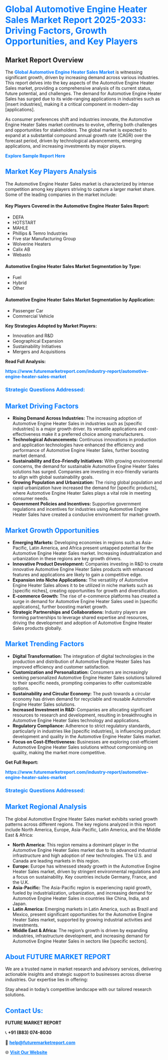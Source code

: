 <h1 style="color: #007BFF;">Global Automotive Engine Heater Sales Market Report 2025-2033: Driving Factors, Growth Opportunities, and Key Players</h1>

<section id="overview">
<h2>Market Report Overview</h2>
<p>The <a href="https://www.futuremarketreport.com/industry-report/automotive-engine-heater-sales-market" style="color: #007BFF; text-decoration: none;"><strong>Global Automotive Engine Heater Sales Market</strong></a> is witnessing significant growth, driven by increasing demand across various industries. This report delves into the key aspects of the Automotive Engine Heater Sales market, providing a comprehensive analysis of its current status, future potential, and challenges. The demand for Automotive Engine Heater Sales has surged due to its wide-ranging applications in industries such as [insert industries], making it a critical component in modern-day [applications].</p>
<p>As consumer preferences shift and industries innovate, the Automotive Engine Heater Sales market continues to evolve, offering both challenges and opportunities for stakeholders. The global market is expected to expand at a substantial compound annual growth rate (CAGR) over the forecast period, driven by technological advancements, emerging applications, and increasing investments by major players.</p>
</section>

<section id="overview">
<p><a href="https://www.futuremarketreport.com/request-sample/reportId=108742" style="color: #007BFF; text-decoration: none;"><strong>Explore Sample Report Here</strong></a></p>
</section>

<section id="key-players">
<h2 style="color: #007BFF;">Market Key Players Analysis</h2>
<p>The Automotive Engine Heater Sales market is characterized by intense competition among key players striving to capture a larger market share. Some of the leading companies in the market include:</p>
<h4>Key Players Covered in the Automotive Engine Heater Sales Report:</h4>
<ul><li>DEFA</li><li>HOTSTART</li><li>MAHLE</li><li>Phillips &amp; Temro Industries</li><li>Five star Manufacturing Group</li><li>Wolverine Heaters</li><li>Calix AB</li><li>Webasto</li></ul>
<h4>Automotive Engine Heater Sales Market Segmentation by Type:</h4>
<ul><li>Fuel</li><li>Hybrid</li><li>Other</li></ul>

<h4>Automotive Engine Heater Sales Market Segmentation by Application:</h4>
<ul><li>Passenger Car</li><li>Commercial Vehicle</li></ul>
<p><strong>Key Strategies Adopted by Market Players:</strong></p>
<ul>
<li>Innovation and R&D</li>
<li>Geographical Expansion</li>
<li>Sustainability Initiatives</li>
<li>Mergers and Acquisitions</li>
</ul>
</section>

<section>
<p><strong>Read Full Analysis: </strong></p><a href="https://www.futuremarketreport.com/industry-report/automotive-engine-heater-sales-market" style="color: #007BFF; text-decoration: none;"><strong>https://www.futuremarketreport.com/industry-report/automotive-engine-heater-sales-market</strong></a>
<h3 style="color: #007BFF;">Strategic Questions Addressed:</h3>
</section>

<section id="driving-factors">
<h2 style="color: #007BFF;">Market Driving Factors</h2>
<ul>
<li><strong>Rising Demand Across Industries:</strong> The increasing adoption of Automotive Engine Heater Sales in industries such as [specific industries] is a major growth driver. Its versatile applications and cost-effectiveness make it a preferred choice among manufacturers.</li>
<li><strong>Technological Advancements:</strong> Continuous innovations in production and application technologies have enhanced the efficiency and performance of Automotive Engine Heater Sales, further boosting market demand.</li>
<li><strong>Sustainability and Eco-Friendly Initiatives:</strong> With growing environmental concerns, the demand for sustainable Automotive Engine Heater Sales solutions has surged. Companies are investing in eco-friendly variants to align with global sustainability goals.</li>
<li><strong>Growing Population and Urbanization:</strong> The rising global population and rapid urbanization have increased the demand for [specific products], where Automotive Engine Heater Sales plays a vital role in meeting consumer needs.</li>
<li><strong>Government Policies and Incentives:</strong> Supportive government regulations and incentives for industries using Automotive Engine Heater Sales have created a conducive environment for market growth.</li>
</ul>
</section>

<section id="growth-opportunities">
<h2 style="color: #007BFF;">Market Growth Opportunities</h2>
<ul>
<li><strong>Emerging Markets:</strong> Developing economies in regions such as Asia-Pacific, Latin America, and Africa present untapped potential for the Automotive Engine Heater Sales market. Increasing industrialization and urbanization in these regions are key growth drivers.</li>
<li><strong>Innovative Product Development:</strong> Companies investing in R&D to create innovative Automotive Engine Heater Sales products with enhanced features and applications are likely to gain a competitive edge.</li>
<li><strong>Expansion into Niche Applications:</strong> The versatility of Automotive Engine Heater Sales allows it to be utilized in niche markets such as [specific niches], creating opportunities for growth and diversification.</li>
<li><strong>E-commerce Growth:</strong> The rise of e-commerce platforms has created a surge in demand for Automotive Engine Heater Sales used in [specific applications], further boosting market growth.</li>
<li><strong>Strategic Partnerships and Collaborations:</strong> Industry players are forming partnerships to leverage shared expertise and resources, driving the development and adoption of Automotive Engine Heater Sales products globally.</li>
</ul>
</section>

<section id="trending-factors">
<h2 style="color: #007BFF;">Market Trending Factors</h2>
<ul>
<li><strong>Digital Transformation:</strong> The integration of digital technologies in the production and distribution of Automotive Engine Heater Sales has improved efficiency and customer satisfaction.</li>
<li><strong>Customization and Personalization:</strong> Consumers are increasingly seeking personalized Automotive Engine Heater Sales solutions tailored to their specific needs, prompting companies to offer customizable options.</li>
<li><strong>Sustainability and Circular Economy:</strong> The push towards a circular economy has driven demand for recyclable and reusable Automotive Engine Heater Sales solutions.</li>
<li><strong>Increased Investment in R&D:</strong> Companies are allocating significant resources to research and development, resulting in breakthroughs in Automotive Engine Heater Sales technology and applications.</li>
<li><strong>Regulatory Compliance:</strong> Adherence to strict regulatory standards, particularly in industries like [specific industries], is influencing product development and quality in the Automotive Engine Heater Sales market.</li>
<li><strong>Focus on Cost-Effectiveness:</strong> Businesses are exploring cost-efficient Automotive Engine Heater Sales solutions without compromising on quality, making the market more competitive.</li>
</ul>
</section>

<section>
<p><strong>Get Full Report: </strong></p><a href="https://www.futuremarketreport.com/industry-report/automotive-engine-heater-sales-market" style="color: #007BFF; text-decoration: none;"><strong>https://www.futuremarketreport.com/industry-report/automotive-engine-heater-sales-market</strong></a>
<h3 style="color: #007BFF;">Strategic Questions Addressed:</h3>
</section>


<section id="regional-analysis">
<h2 style="color: #007BFF;">Market Regional Analysis</h2>
<p>The global Automotive Engine Heater Sales market exhibits varied growth patterns across different regions. The key regions analyzed in this report include North America, Europe, Asia-Pacific, Latin America, and the Middle East & Africa:</p>
<ul>
<li><strong>North America:</strong> This region remains a dominant player in the Automotive Engine Heater Sales market due to its advanced industrial infrastructure and high adoption of new technologies. The U.S. and Canada are leading markets in this region.</li>
<li><strong>Europe:</strong> Europe has witnessed steady growth in the Automotive Engine Heater Sales market, driven by stringent environmental regulations and a focus on sustainability. Key countries include Germany, France, and the U.K.</li>
<li><strong>Asia-Pacific:</strong> The Asia-Pacific region is experiencing rapid growth, fueled by industrialization, urbanization, and increasing demand for Automotive Engine Heater Sales in countries like China, India, and Japan.</li>
<li><strong>Latin America:</strong> Emerging markets in Latin America, such as Brazil and Mexico, present significant opportunities for the Automotive Engine Heater Sales market, supported by growing industrial activities and investments.</li>
<li><strong>Middle East & Africa:</strong> The region’s growth is driven by expanding industries, infrastructure development, and increasing demand for Automotive Engine Heater Sales in sectors like [specific sectors].</li>
</ul>
</section>

<footer>
<h2 style="color: #007BFF;">About FUTURE MARKET REPORT</h2>
<p>We are a trusted name in market research and advisory services, delivering actionable insights and strategic support to businesses across diverse industries. Our expertise lies in offering:</p>

<p>Stay ahead in today’s competitive landscape with our tailored research solutions.</p>

<h2 style="color: #007BFF;">Contact Us:</h2>
<p><strong>FUTURE MARKET REPORT</strong></p>
<p>📞 <strong>+91 (883) 074-8030</strong></p>
<p>📧 <strong><a href="mailto:help@futuremarketreport.com" style="color: #007BFF;">help@futuremarketreport.com</a></strong></p>
<p>🌐 <strong><a href="https://www.futuremarketreport.com/" style="color: #007BFF;">Visit Our Website</a></strong></p>
</footer>